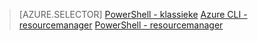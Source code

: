 > [AZURE.SELECTOR] 
[PowerShell - klassieke](dns-reverse-dns-record-operations-classic-ps.md)
[Azure CLI - resourcemanager](dns-reverse-dns-record-operations-cli.md)
[PowerShell - resourcemanager](dns-reverse-dns-record-operations-ps.md)
